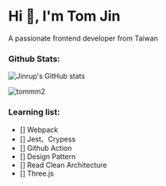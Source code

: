 <h1>Hi 👋, I'm Tom Jin</h1>
A passionate frontend developer from Taiwan

### Github Stats:

![Jinrup's GitHub stats](https://github-readme-stats.vercel.app/api?username=tommm2&show_icons=true&theme=tokyonight)
<p align="left"> <img src="https://komarev.com/ghpvc/?username=tommm2&label=Profile%20views&color=0e75b6&style=flat" alt="tommm2" /> </p>

### Learning list:

- [] Webpack
- [] Jest、Crypess
- [] Github Action
- [] Design Pattern
- [] Read Clean Architecture
- [] Three.js
